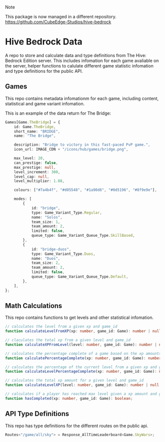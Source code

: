 > [!NOTE]
> This package is now managed in a different repository. https://github.com/CubeEdge-Studios/hive-bedrock

# Hive Bedrock Data

A repo to store and calculate data and type definitions from The Hive: Bedrock Edition server. This includes infomation for each game avaliable on the server, helper functions to calulate different game statistic infomation and type definitions for the public API.

## Games

This repo contains metadata infomationm for each game, including content, statistical and game variant infomation.

This is an example of the data return for The Bridge:

```ts
Games[Game.TheBridge] = {
    id: Game.TheBridge,
    short_name: "BRIDGE",
    name: "The Bridge",

    description: "Bridge to victory in this fast-paced PvP game.",
    icon_url: IMAGE_CDN + "/icons/hub/games/bridge.png",

    max_level: 20,
    can_prestige: false,
    max_prestige: null,
    level_increment: 300,
    level_cap: null,
    level_multiplier: 1.08,

    colours: ["#7a4b4f", "#d05548", "#1a90d6", "#0d5196", "#8f9e9e"],

    modes: [
        {
            id: "bridge",
            type: Game_Variant_Type.Regular,
            name: "Solos",
            team_size: 1,
            team_amount: 2,
            limited: false,
            queue_type: Game_Variant_Queue_Type.SkillBased,
        },
        {
            id: "bridge-duos",
            type: Game_Variant_Type.Duos,
            name: "Duos",
            team_size: 2,
            team_amount: 2,
            limited: false,
            queue_type: Game_Variant_Queue_Type.Default,
        },
    ],
};
```

## Math Calculations

This repo contains functions to get levels and other statistical infomation.

```ts
// calculates the level from a given xp and game_id
function calculateLevelFromXP(xp: number, game_id: Game): number | null;

// claculates the total xp from a given level and game_id
function calculateXPFromLevel(level: number, game_id: Game): number | null;

// calculates the percentage complete of a game based on the xp amounts from a given xp and game_id
function calculatePercentageComplete(xp: number, game_id: Game): number;

// calculates the percentage of the current level from a given xp and game_id
function calculateLevelPercentageComplete(xp: number, game_id: Game): number;

// calculates the total xp amount for a given level and game_id
function calculateLevelXP(level: number, game_id: Game): number | null;

// calculates if a player has reached max level given a xp amount and game_id
function hasCompleted(xp: number, game_id: Game): boolean;
```

## API Type Definitions

This repo has type definitions for the different routes on the public api.

```ts
Routes<"/game/all/sky"> = Response_AllTimeLeaderboard<Game.SkyWars>;
```
